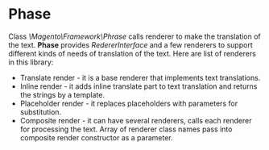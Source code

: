 # Phase

Class *\Magento\Framework\Phrase* calls renderer to make the translation of the text. **Phase** provides *RedererInterface* and a few renderers to support different kinds of needs of translation of the text. Here are list of renderers in this library:

 * Translate render - it is a base renderer that implements text translations.
 * Inline render - it adds inline translate part to text translation and returns the strings by a template.
 * Placeholder render - it replaces placeholders with parameters for substitution.
 * Composite render - it can have several renderers, calls each renderer for processing the text. Array of renderer class names pass into composite render constructor as a parameter.